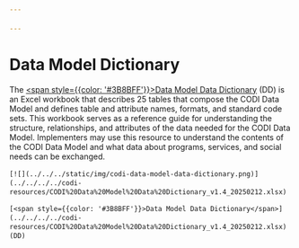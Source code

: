 ```yaml
---

---
```



# Data Model Dictionary

The [<span style={{color: '#3B8BFF'}}>Data Model Data Dictionary</span>](../../../../codi-resources/CODI%20Data%20Model%20Data%20Dictionary_v1.4_20250212.xlsx) (DD) is an Excel workbook that describes 25 tables that compose the CODI Data Model and defines table and attribute names, formats, and standard code sets. This workbook serves as a reference guide for understanding the structure, relationships, and attributes of the data needed for the CODI Data Model. Implementers may use this resource to understand the contents of the CODI Data Model and what data about programs, services, and social needs can be exchanged.  

<div style={{width: '250px' }}>
<div style={{border: "2px solid"}}>

    [![](../../../static/img/codi-data-model-data-dictionary.png)](../../../../codi-resources/CODI%20Data%20Model%20Data%20Dictionary_v1.4_20250212.xlsx)
</div>

    [<span style={{color: '#3B8BFF'}}>Data Model Data Dictionary</span>](../../../../codi-resources/CODI%20Data%20Model%20Data%20Dictionary_v1.4_20250212.xlsx) (DD)
</div>


